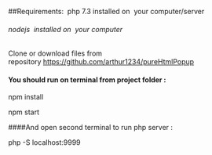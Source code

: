 ##Requirements: 
php 7.3 installed on  your computer/server

###### nodejs  installed on  your computer

Clone or download files from repository https://github.com/arthur1234/pureHtmlPopup


#### You should run on terminal from project folder :

npm install

npm start


####And open second terminal to run php server :

php -S localhost:9999
